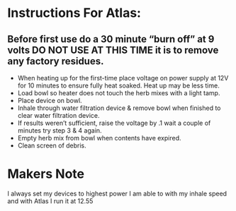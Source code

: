 # Instructions For Atlas:
 
## Before first use do a 30 minute “burn off” at 9 volts DO NOT USE AT THIS TIME it is to remove any factory residues.
 
- When heating up for the first-time place voltage on power supply at 12V for 10 minutes to ensure fully heat soaked. Heat up may be less time.
- Load bowl so heater does not touch the herb mixes with a light tamp.
- Place device on bowl.
- Inhale through water filtration device & remove bowl when finished to clear water filtration device.
- If results weren’t sufficient, raise the voltage by .1 wait a couple of minutes try step 3 & 4 again.
- Empty herb mix from bowl when contents have expired.
- Clean screen of debris.
 
# Makers Note 

I always set my devices to highest power I am able to with my inhale speed and with Atlas I run it at 12.55
